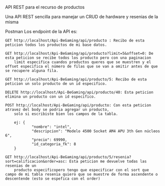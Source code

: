API REST para el recurso de productos

Una API REST sencilla para manejar un CRUD de hardware y resenias de la misma


Postman
Los endpoint de la API es: 
    
    GET http://localhost/Api-BeGaming/api/producto : Recibo de esta peticion todos los productos de mi base datos.

    GET http://localhost/Api-BeGaming/api/producto?limit=5&offset=0: De esta peticion se recibe todos los producto pero con una paginacion
        limit especifica cuandos productos queres que se muestren y el offset especifica el número de filas que se van a omitir antes de que se recupere alguna fila.

    GET http://localhost/Api-BeGaming/api/producto/5: Recibo de esta peticion un solo producto de un id especifico.
    
    DELETE http://localhost/Api-BeGaming/api/producto/40: Esta peticion elimina un producto con un id especifico.
    
    POST http://localhost/Api-BeGaming/api/producto: Con esta peticion atravez del body se podria agregar un producto, 
        solo si escribiste bien los campos de la tabla.

        ej: {
                "nombre": "intel",
                "descripcion": "Modelo 4500 Socket AM4 APU 3th Gen núcleos 6",
                "precio": 69990,
                "id_categoria_fk": 8
        }

    GET http://localhost/Api-BeGaming/api/producto/5/resenia?sort=calificacion&order=asc: Esta peticion me devuelve todas las resenias de un     
        producto especificopero tengo que especificar con el sort que campo de mi tabla resenia quiero que se muestre de forma ascendente o descentende (esto se espefica con el order)

  